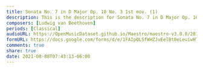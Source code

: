```yaml
---
title: Sonata No. 7 in D Major Op. 10 No. 3 1st mov. (1)
description: This is the description for Sonata No. 7 in D Major Op. 10 No. 3 1st mov. by Ludwig van Beethoven
composers: [Ludwig van Beethoven]
periods: [Classical]
audioURL: https://OpenMusicDataset.github.io/Maestro/maestro-v3.0.0/2013/ORIG-MIDI_02_7_6_13_Group__MID--AUDIO_06_R1_2013_wav--1.midi
formURL: https://docs.google.com/forms/d/e/1FAIpQLSfWHZJuEelBt0eLeuiwHTh54XkQjzE1dMtLvA73XayMMAhQXA/viewform
comments: true
share: true
date: 2021-08-08T07:43:13-06:00
---
```


